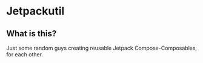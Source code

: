 # Jetpackutil

## What is this?

Just some random guys creating reusable Jetpack Compose-Composables, for each other.
